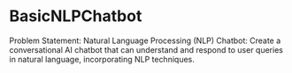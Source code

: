 # BasicNLPChatbot
Problem Statement:
Natural Language Processing (NLP) Chatbot: Create a conversational AI chatbot that can
understand and respond to user queries in natural language, incorporating NLP techniques.
